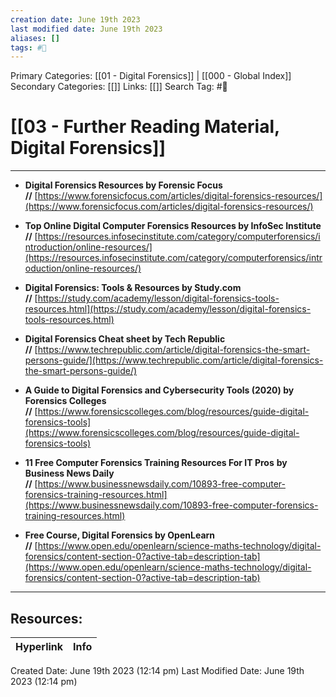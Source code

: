 ```yaml
---
creation date: June 19th 2023
last modified date: June 19th 2023
aliases: []
tags: #📖
---
```


Primary Categories: [[01 - Digital Forensics]] | [[000 - Global Index]] 
Secondary Categories: [[]] 
Links: [[]] 
Search Tag: #📖  

# [[03 - Further Reading Material, Digital Forensics]]  
---

- **Digital Forensics Resources by Forensic Focus**  
    **//** [https://www.forensicfocus.com/articles/digital-forensics-resources/](https://www.forensicfocus.com/articles/digital-forensics-resources/)

- **Top Online Digital Computer Forensics Resources by InfoSec Institute**  
    **//** [https://resources.infosecinstitute.com/category/computerforensics/introduction/online-resources/](https://resources.infosecinstitute.com/category/computerforensics/introduction/online-resources/)

- **Digital Forensics: Tools & Resources by Study.com**  
    **//** [https://study.com/academy/lesson/digital-forensics-tools-resources.html](https://study.com/academy/lesson/digital-forensics-tools-resources.html)

- **Digital Forensics Cheat sheet by Tech Republic**  
    **//** [https://www.techrepublic.com/article/digital-forensics-the-smart-persons-guide/](https://www.techrepublic.com/article/digital-forensics-the-smart-persons-guide/)

- **A Guide to Digital Forensics and Cybersecurity Tools (2020) by Forensics Colleges**  
    **//** [https://www.forensicscolleges.com/blog/resources/guide-digital-forensics-tools](https://www.forensicscolleges.com/blog/resources/guide-digital-forensics-tools)

- **11 Free Computer Forensics Training Resources For IT Pros** **by Business News Daily**  
    **//** [https://www.businessnewsdaily.com/10893-free-computer-forensics-training-resources.html](https://www.businessnewsdaily.com/10893-free-computer-forensics-training-resources.html)

- **Free Course, Digital Forensics by OpenLearn**  
    **//** [https://www.open.edu/openlearn/science-maths-technology/digital-forensics/content-section-0?active-tab=description-tab](https://www.open.edu/openlearn/science-maths-technology/digital-forensics/content-section-0?active-tab=description-tab)


___

## Resources:

| Hyperlink | Info |
| --------- | ---- |


Created Date: June 19th 2023 (12:14 pm) 
Last Modified Date: June 19th 2023 (12:14 pm)
